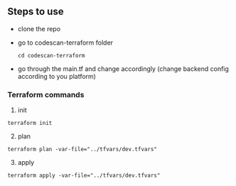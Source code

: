 ## Steps to use

* clone the repo
* go to codescan-terraform folder
  ```shell
  cd codescan-terraform
  ```

* go through the main.tf and change accordingly (change backend config according to you platform)

### Terraform commands

1. init
```shell
terraform init
```

2. plan
```shell
terraform plan -var-file="../tfvars/dev.tfvars"
```

3. apply
```shell
terraform apply -var-file="../tfvars/dev.tfvars"
```